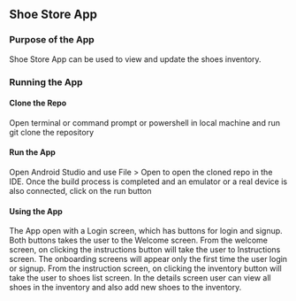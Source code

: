 ## Shoe Store App

### Purpose of the App
Shoe Store App can be used to view and update the shoes inventory.

### Running the App

#### Clone the Repo
Open terminal or command prompt or powershell in local machine and run git clone the repository

#### Run the App
Open Android Studio and use File > Open to open the cloned repo in the IDE. 
Once the build process is completed and an emulator or a real device is also connected, click on the run button

#### Using the App
The App open with a Login screen, which has buttons for login and signup. 
Both buttons takes the user to the Welcome screen. 
From the welcome screen, on clicking the instructions button will take the user to Instructions screen.
The onboarding screens will appear only the first time the user login or signup.
From the instruction screen, on clicking the inventory button will take the user to shoes list screen.
In the details screen user can view all shoes in the inventory and also add new shoes to the inventory.